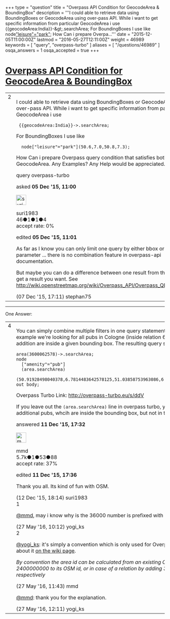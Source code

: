 +++
type = "question"
title = "Overpass API Condition for GeocodeArea &amp; BoundingBox"
description = '''I could able to retrieve data using BoundingBoxes or GeocodeArea using over-pass API. While i want to get specific information from particular GeocodeArea i use  {{geocodeArea:India}}-&amp;gt;.searchArea;  For BoundingBoxes I use like  node[&quot;leisure&quot;=&quot;park&quot;](50.6,7.0,50.8,7.3);  How Can i prepare Overpa...'''
date = "2015-12-05T11:00:00Z"
lastmod = "2016-05-27T12:11:00Z"
weight = 46989
keywords = [ "query", "overpass-turbo" ]
aliases = [ "/questions/46989" ]
osqa_answers = 1
osqa_accepted = true
+++

<div class="headNormal">

# [Overpass API Condition for GeocodeArea & BoundingBox](/questions/46989/overpass-api-condition-for-geocodearea-boundingbox)

</div>

<div id="main-body">

<div id="askform">

<table id="question-table" style="width:100%;">
<colgroup>
<col style="width: 50%" />
<col style="width: 50%" />
</colgroup>
<tbody>
<tr>
<td style="width: 30px; vertical-align: top"><div class="vote-buttons">
<span id="post-46989-upvote" class="ajax-command post-vote up" rel="nofollow" title="I like this post (click again to cancel)"> </span>
<div id="post-46989-score" class="post-score" title="current number of votes">
2
</div>
<span id="post-46989-downvote" class="ajax-command post-vote down" rel="nofollow" title="I dont like this post (click again to cancel)"> </span> <span id="favorite-mark" class="ajax-command favorite-mark" rel="nofollow" title="mark/unmark this question as favorite (click again to cancel)"> </span>
<div id="favorite-count" class="favorite-count">
&#10;</div>
</div></td>
<td><div id="item-right">
<div class="question-body">
<p>I could able to retrieve data using BoundingBoxes or GeocodeArea using over-pass API. While i want to get specific information from particular GeocodeArea i use</p>
<pre><code> {{geocodeArea:India}}-&gt;.searchArea;</code></pre>
<p>For BoundingBoxes I use like</p>
<pre><code>  node[&quot;leisure&quot;=&quot;park&quot;](50.6,7.0,50.8,7.3);</code></pre>
<p>How Can i prepare Overpass query condition that satisfies both BBox &amp; GeocodeArea. Any Examples? Any Help would be appreciated.</p>
</div>
<div id="question-tags" class="tags-container tags">
<span class="post-tag tag-link-query" rel="tag" title="see questions tagged &#39;query&#39;">query</span> <span class="post-tag tag-link-overpass-turbo" rel="tag" title="see questions tagged &#39;overpass-turbo&#39;">overpass-turbo</span>
</div>
<div id="question-controls" class="post-controls">
&#10;</div>
<div class="post-update-info-container">
<div class="post-update-info post-update-info-user">
<p>asked <strong>05 Dec '15, 11:00</strong></p>
<img src="https://secure.gravatar.com/avatar/ed7461b0364a7e373ebc6ed74a477108?s=32&amp;d=identicon&amp;r=g" class="gravatar" width="32" height="32" alt="suri1983&#39;s gravatar image" />
<p><span>suri1983</span><br />
<span class="score" title="46 reputation points">46</span><span title="1 badges"><span class="badge1">●</span><span class="badgecount">1</span></span><span title="1 badges"><span class="silver">●</span><span class="badgecount">1</span></span><span title="4 badges"><span class="bronze">●</span><span class="badgecount">4</span></span><br />
<span class="accept_rate" title="Rate of the user&#39;s accepted answers">accept rate:</span> <span title="suri1983 has no accepted answers">0%</span></p>
</div>
<div class="post-update-info post-update-info-edited">
<p><span> edited <strong>05 Dec '15, 11:01</strong> </span></p>
</div>
</div>
<div id="comments-container-46989" class="comments-container">
<span id="47037"></span>
<div id="comment-47037" class="comment">
<div id="post-47037-score" class="comment-score">
&#10;</div>
<div class="comment-text">
<p>As far as I know you can only limit one query by either bbox or area parameter ... there is no combination feature in overpass-api documentation.</p>
<p>But maybe you can do a difference between one result from the other and get a result you want. See <a href="http://wiki.openstreetmap.org/wiki/Overpass_API/Overpass_QL#Difference">http://wiki.openstreetmap.org/wiki/Overpass_API/Overpass_QL#Difference</a></p>
</div>
<div id="comment-47037-info" class="comment-info">
<span class="comment-age">(07 Dec '15, 17:11)</span> <span class="comment-user userinfo">stephan75</span>
</div>
</div>
</div>
<div id="comment-tools-46989" class="comment-tools">
&#10;</div>
<div class="clear">
&#10;</div>
<div id="comment-46989-form-container" class="comment-form-container">
&#10;</div>
<div class="clear">
&#10;</div>
</div></td>
</tr>
</tbody>
</table>

------------------------------------------------------------------------

<div class="tabBar">

<span id="sort-top"></span>

<div class="headQuestions">

One Answer:

</div>

</div>

<span id="47107"></span>

<div id="answer-container-47107" class="answer accepted-answer">

<table style="width:100%;">
<colgroup>
<col style="width: 50%" />
<col style="width: 50%" />
</colgroup>
<tbody>
<tr>
<td style="width: 30px; vertical-align: top"><div class="vote-buttons">
<span id="post-47107-upvote" class="ajax-command post-vote up" rel="nofollow" title="I like this post (click again to cancel)"> </span>
<div id="post-47107-score" class="post-score" title="current number of votes">
4
</div>
<span id="post-47107-downvote" class="ajax-command post-vote down" rel="nofollow" title="I dont like this post (click again to cancel)"> </span> <span class="accept-answer on" rel="nofollow" title="suri1983 has selected this answer as the correct answer"> </span>
</div></td>
<td><div class="item-right">
<div class="answer-body">
<p>You can simply combine multiple filters in one query statement. In the following example we're looking for all pubs in Cologne (inside relation 62578), which in addition are inside a given bounding box. The resulting query should look like this:</p>
<pre><code>area(3600062578)-&gt;.searchArea;
node
  [&quot;amenity&quot;=&quot;pub&quot;]
  (area.searchArea)
  (50.91928498040378,6.7814483642578125,51.03858753963086,6.8932342529296875);
out body;</code></pre>
<p>Overpass Turbo Link: <a href="http://overpass-turbo.eu/s/ddV">http://overpass-turbo.eu/s/ddV</a></p>
<p>If you leave out the <code>(area.searchArea)</code> line in overpass turbo, you'll notice some additional pubs, whcih are inside the bounding box, but not in the Cologne area.</p>
</div>
<div class="answer-controls post-controls">
&#10;</div>
<div class="post-update-info-container">
<div class="post-update-info post-update-info-user">
<p>answered <strong>11 Dec '15, 17:32</strong></p>
<img src="https://secure.gravatar.com/avatar/264d84ab05b942224b05960903eba7a7?s=32&amp;d=identicon&amp;r=g" class="gravatar" width="32" height="32" alt="mmd&#39;s gravatar image" />
<p><span>mmd</span><br />
<span class="score" title="5682 reputation points"><span>5.7k</span></span><span title="1 badges"><span class="badge1">●</span><span class="badgecount">1</span></span><span title="53 badges"><span class="silver">●</span><span class="badgecount">53</span></span><span title="88 badges"><span class="bronze">●</span><span class="badgecount">88</span></span><br />
<span class="accept_rate" title="Rate of the user&#39;s accepted answers">accept rate:</span> <span title="mmd has 44 accepted answers">37%</span></p>
</div>
<div class="post-update-info post-update-info-edited">
<p><span> edited <strong>11 Dec '15, 17:36</strong> </span></p>
</div>
</div>
<div id="comments-container-47107" class="comments-container">
<span id="47121"></span>
<div id="comment-47121" class="comment">
<div id="post-47121-score" class="comment-score">
&#10;</div>
<div class="comment-text">
<p>Thank you all. Its kind of fun with OSM.</p>
</div>
<div id="comment-47121-info" class="comment-info">
<span class="comment-age">(12 Dec '15, 18:14)</span> <span class="comment-user userinfo">suri1983</span>
</div>
</div>
<span id="49859"></span>
<div id="comment-49859" class="comment">
<div id="post-49859-score" class="comment-score">
1
</div>
<div class="comment-text">
<p><a href="http://help.openstreetmap.org/users/8708/mmd">@mmd</a>, may i know why is the 36000 number is prefixed with relation id?</p>
</div>
<div id="comment-49859-info" class="comment-info">
<span class="comment-age">(27 May '16, 10:12)</span> <span class="comment-user userinfo">yogi_ks</span>
</div>
</div>
<span id="49861"></span>
<div id="comment-49861" class="comment">
<div id="post-49861-score" class="comment-score">
2
</div>
<div class="comment-text">
<p><a href="http://help.openstreetmap.org/users/10906/yogi_ks"></a><a href="http://help.openstreetmap.org/users/10906/yogi_ks">@yogi_ks</a>: it's simply a convention which is only used for Overpass API: read more about it <a href="http://wiki.openstreetmap.org/wiki/Overpass_API/Overpass_QL#By_area_.28area.29">on the wiki page</a>.</p>
<p><em>By convention the area id can be calculated from an existing OSM way by adding 2400000000 to its OSM id, or in case of a relation by adding 3600000000 respectively</em></p>
</div>
<div id="comment-49861-info" class="comment-info">
<span class="comment-age">(27 May '16, 11:43)</span> <span class="comment-user userinfo">mmd</span>
</div>
</div>
<span id="49862"></span>
<div id="comment-49862" class="comment">
<div id="post-49862-score" class="comment-score">
&#10;</div>
<div class="comment-text">
<p><a href="http://help.openstreetmap.org/users/8708/mmd">@mmd</a>: thank you for the explanation.</p>
</div>
<div id="comment-49862-info" class="comment-info">
<span class="comment-age">(27 May '16, 12:11)</span> <span class="comment-user userinfo">yogi_ks</span>
</div>
</div>
</div>
<div id="comment-tools-47107" class="comment-tools">
&#10;</div>
<div class="clear">
&#10;</div>
<div id="comment-47107-form-container" class="comment-form-container">
&#10;</div>
<div class="clear">
&#10;</div>
</div></td>
</tr>
</tbody>
</table>

</div>

<div class="paginator-container-left">

</div>

</div>

</div>

